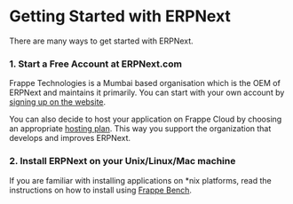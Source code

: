 
# Getting Started with ERPNext



There are many ways to get started with ERPNext.

### 1. Start a Free Account at ERPNext.com

Frappe Technologies is a Mumbai based organisation which is the OEM of ERPNext and maintains it primarily. You can start with your own account by [signing up on the website](https://erpnext.com).

You can also decide to host your application on Frappe Cloud by choosing an appropriate [hosting plan](https://frappecloud.com/pricing#shared). This way you support the organization that develops and improves ERPNext.

### 2. Install ERPNext on your Unix/Linux/Mac machine

If you are familiar with installing applications on \*nix platforms, read the instructions on how to install using [Frappe Bench](https://github.com/frappe/bench).




